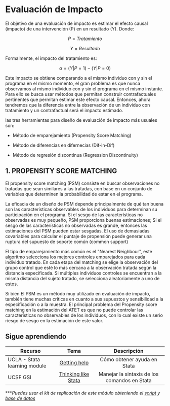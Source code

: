 # Evaluación de Impacto
 
El objetivo de una evaluación de impacto es estimar el efecto causal (impacto) de una
intervención (P) en un resultado (Y). Donde:

 $$P = Tratamiento$$
 
 $$Y = Resultado$$

Formalmente, el impacto del tratamiento es:

$$α = (Y | P=1) - (Y | P=0)$$

Este impacto se obtiene comparando a el mismo individuo con y sin el programa en el mismo momento, el gran problema es que nunca observamos al mismo individuo con y sin el programa en el mismo instante. Para ello se busca usar métodos que permitan construir contrafactuales pertinentes que permitan estimar este efecto causal. Entonces, ahora tendremos que la diferencia entre la observación de un individuo con tratamiento y un contrafactual será el impacto estimado.

las tres herramientas para diseño de evaluación de impacto más usuales son:

- Método de emparejamiento (Propensity Score Matching)

- Método de diferencias en difernecias (Dif-in-Dif)

- Método de regresión discontinua (Regression Discontinuity)


## 1.  PROPENSITY SCORE MATCHING

El propensity score matching (PSM) consiste en buscar observaciones no tratadas que sean similares a las tratadas, con base en un conjunto de variables que determinen la probabilidad de estar en el programa.

La eficacia de un diseño de PSM depende principalmente de qué tan buena son las características observables de los individuos para determinan su participación en el programa. Si el sesgo de las características no observadas es muy pequeño, PSM proporciona buenas estimaciones; Si el sesgo de las características no observadas es grande, entonces las estimaciones del PSM pueden estar sesgadas.
El uso de demasiadas covariables para calcular el puntaje de propensión puede generar una ruptura del supuesto de soporte común (common support)

El tipo de emparejamiento más común es el "Nearest Neighbour", este algoritmo selecciona los mejores controles emparejados para cada individuo tratado. En cada etapa del matching se elige la observación del grupo control que esté lo más cercana a la observación tratada según la distancia especificada. Si múltiples individuos controles se encuentran a la misma distancia del sujeto tratado, se selecciona aleatoriamente a uno de estos.


Si bien El PSM es un método muy utilizado en evaluación de impacto, también tiene muchas críticas en cuanto a sus supuestos y sensibilidad a la especificación o a la muestra. El principal problema del Propensity score matching en la estimación del ATET es que no puede controlar las características no observables de los individuos, con lo cual existe un serio riesgo de sesgo en la estimación de este valor.



## Sigue aprendiendo
| Recurso  | Tema | Descripción |
| ------------- |:-------------:|:-------------:|
| UCLA - Stata learning module  | [Getting help](https://stats.oarc.ucla.edu/stata/modules/getting-help-using-stata/ "Getting help") | Cómo obtener ayuda en Stata  |
| UCSF GSI  | [Thinking like Stata](https://www.youtube.com/watch?v=jTtIREfhyEY&t=108s&ab_channel=UCSFGSI "Thinking like Stata") | Manejar la sintaxis de los comandos en Stata  |


****Puedes usar el kit de replicación de este módulo obteniendo el [script](https://github.com/Gladys91/Proyecto_STATA/tree/main/_An%C3%A1lisis/Scripts/Conceptos%20b%C3%A1sicos "script") y [base de datos](https://github.com/Gladys91/Proyecto_STATA/tree/main/_An%C3%A1lisis/Data "base de datos")* 
